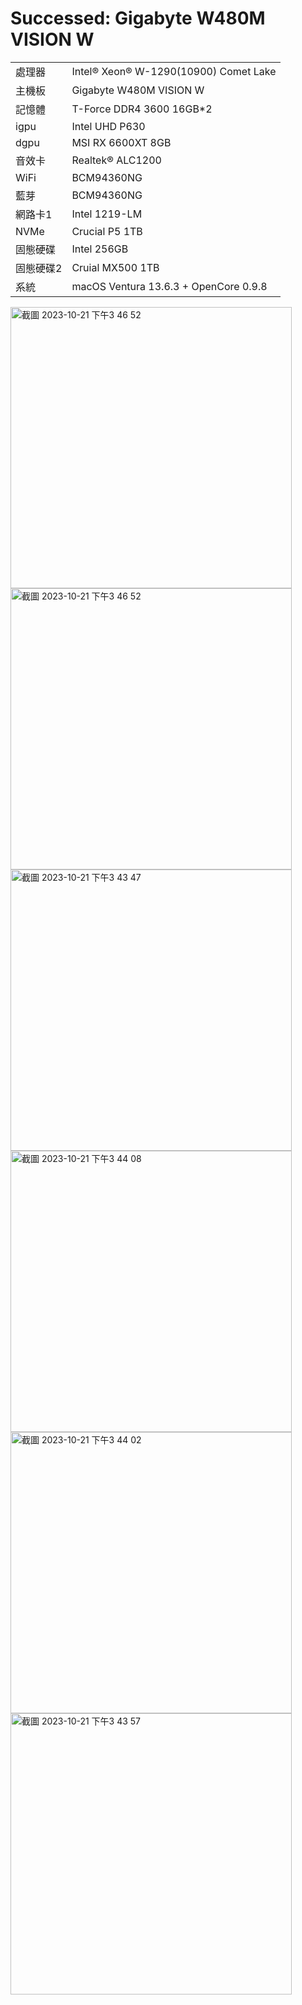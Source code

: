 # Successed: Gigabyte W480M VISION W

<table>
  <tr>
    <td>處理器</td><td>Intel® Xeon® W-1290(10900) Comet Lake</td>
  </tr>
  <tr>
    <td>主機板</td><td>Gigabyte W480M VISION W</td>
  </tr>
  <tr>  
    <td>記憶體</td><td>T-Force DDR4 3600 16GB*2</td>
  </tr>
  <tr>
    <td>igpu</td><td>Intel UHD P630</td>
  </tr>
  <tr>
    <td>dgpu</td><td>MSI RX 6600XT 8GB</td>
  </tr>
  <tr>
    <td>音效卡</td><td>Realtek® ALC1200</td>
  </tr>
  <tr>
    <td>WiFi</td><td>BCM94360NG</td>
  </tr>
  <tr>
    <td>藍芽</td><td>BCM94360NG</td>
  </tr>
  <tr>
    <td>網路卡1</td><td>Intel 1219-LM</td>
  </tr>
  <tr>  
    <td>NVMe</td><td>Crucial P5 1TB</td>
  </tr>
  <tr>  
    <td>固態硬碟</td><td>Intel 256GB</td>
  </tr>
  <tr>  
    <td>固態硬碟2</td><td>Cruial MX500 1TB</td>
  </tr>
  <tr>
    <td>系統</td><td>macOS Ventura 13.6.3 + OpenCore 0.9.8</td>
  </tr>  
</table>


<img width="450" alt="截圖 2023-10-21 下午3 46 52" src="https://github.com/michelle0812/Gigabyte-W480M-Vision-W-Xeon-W1290-10900/assets/79300809/0080e0e1-d178-4cff-8f4f-a6168204132b">
<br>
<img width="450" alt="截圖 2023-10-21 下午3 46 52" src="https://github.com/michelle0812/Gigabyte-W480M-Vision-W-Xeon-W1290-10900/assets/79300809/e806f407-e74b-4db8-b3ec-085a47ecf592">
<br>
<img width="450" alt="截圖 2023-10-21 下午3 43 47" src="https://github.com/michelle0812/Gigabyte-W480M-Vision-W-Xeon-W1290-10900/assets/79300809/3d8389f7-127e-448b-b3ff-9025fc101ea1"><br>
<img width="450" alt="截圖 2023-10-21 下午3 44 08" src="https://github.com/michelle0812/Gigabyte-W480M-Vision-W-Xeon-W1290-10900/assets/79300809/5ca5f712-7c52-4375-aa1b-85e795824695"><br>
<img width="450" alt="截圖 2023-10-21 下午3 44 02" src="https://github.com/michelle0812/Gigabyte-W480M-Vision-W-Xeon-W1290-10900/assets/79300809/bf847c65-0dfc-46f5-9a0a-bdd6d2c5f595"><br>
<img width="450" alt="截圖 2023-10-21 下午3 43 57" src="https://github.com/michelle0812/Gigabyte-W480M-Vision-W-Xeon-W1290-10900/assets/79300809/5a939866-f37a-41d9-8c93-8378cd1f74a4"><br>
